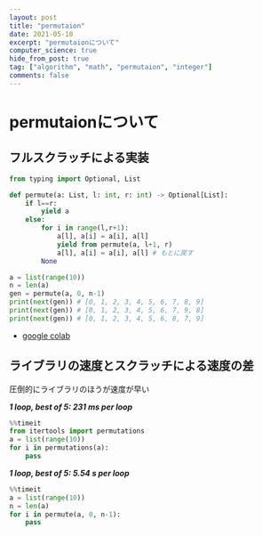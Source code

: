 ```yaml
---
layout: post
title: "permutaion"
date: 2021-05-10
excerpt: "permutaionについて"
computer_science: true
hide_from_post: true
tag: ["algorithm", "math", "permutaion", "integer"]
comments: false
---
```


# permutaionについて

## フルスクラッチによる実装  

```python
from typing import Optional, List

def permute(a: List, l: int, r: int) -> Optional[List]:
    if l==r:
        yield a
    else:
        for i in range(l,r+1):
            a[l], a[i] = a[i], a[l]
            yield from permute(a, l+1, r)
            a[l], a[i] = a[i], a[l] # もとに戻す
        None

a = list(range(10))
n = len(a)
gen = permute(a, 0, n-1)
print(next(gen)) # [0, 1, 2, 3, 4, 5, 6, 7, 8, 9]
print(next(gen)) # [0, 1, 2, 3, 4, 5, 6, 7, 9, 8]
print(next(gen)) # [0, 1, 2, 3, 4, 5, 6, 8, 7, 9]
```
 - [google colab](https://colab.research.google.com/drive/1w0FAqbNfLEN8b7zoXYVed7Yx5fxXFvvz?usp=sharing)


## ライブラリの速度とスクラッチによる速度の差

圧倒的にライブラリのほうが速度が早い  

***1 loop, best of 5: 231 ms per loop***
```python
%%timeit
from itertools import permutations
a = list(range(10))
for i in permutations(a):
    pass
```

***1 loop, best of 5: 5.54 s per loop***
```python
%%timeit
a = list(range(10))
n = len(a)
for i in permute(a, 0, n-1):
    pass
```

